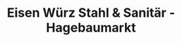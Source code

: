 ---
title: "Eisen Würz Stahl & Sanitär - Hagebaumarkt"
url: /furth-im-wald/eisen-wuerz-stahl-und-sanitaer-hagebaumarkt/
shop: Baumarkt
---